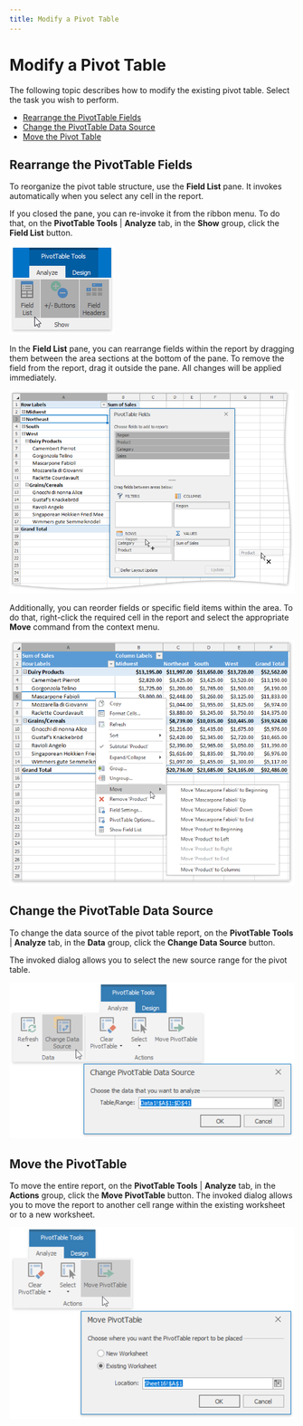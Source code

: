 ```yaml
---
title: Modify a Pivot Table
---
```

# Modify a Pivot Table
The following topic describes how to modify the existing pivot table. Select the task you wish to perform.
* [Rearrange the PivotTable Fields](#rearrange)
* [Change the PivotTable Data Source](#datasource)
* [Move the Pivot Table](#move)

<a name="rearrange"/>

## Rearrange the PivotTable Fields
To reorganize the pivot table structure, use the **Field List** pane. It invokes automatically when you select any cell in the report. 

If you closed the pane, you can re-invoke it from the ribbon menu. To do that, on the **PivotTable Tools** | **Analyze** tab, in the **Show** group, click the **Field List** button.

![Spreadsheet_PivotTable_FieldListPaneRibbon](../../../images/Img126429.png)

In the **Field List** pane, you can rearrange fields within the report by dragging them between the area sections at the bottom of the pane. To remove the field from the report, drag it outside the pane. All changes will be applied immediately.

![Spreadsheet_PivotTable_FieldListPane](../../../images/Img126426.png)

Additionally, you can reorder fields or specific field items within the area. To do that, right-click the required cell in the report and select the appropriate **Move** command from the context menu.

![Spreadsheet_PivotTable_MoveTableItems](../../../images/Img126569.png)

<a name="datasource"/>

## Change the PivotTable Data Source
To change the data source of the pivot table report, on the **PivotTable Tools** | **Analyze** tab, in the **Data** group, click the **Change Data Source** button. 

The invoked dialog allows you to select the new source range for the pivot table.

![Spreadsheet_PivotTable_ChangeDataSource](../../../images/Img126568.png)

<a name="move"/>

## Move the PivotTable
To move the entire report, on the **PivotTable Tools** | **Analyze** tab, in the **Actions** group, click the **Move PivotTable** button. The invoked dialog allows you to move the report to another cell range within the existing worksheet or to a new worksheet.

![Spreadsheet_PivotTable_MovePivotTable](../../../images/Img126570.png)